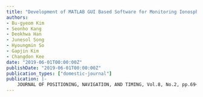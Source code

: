 ```yaml
---
title: "Development of MATLAB GUI Based Software for Monitoring Ionospheric Disturbances"
authors:
- Bu-gyeom Kim
- Seonho Kang
- Deokhwa Han
- Junesol Song
- Hyoungmin So
- Gapjin Kim
- Changdon Kee
date: "2019-06-01T00:00:00Z"
publishDate: "2019-06-01T00:00:00Z"
publication_types: ["domestic-journal"]
publication: |-
    JOURNAL OF POSITIONING, NAVIGATION, AND TIMING, Vol.8, No.2, pp.69~77, 2019년
---
```

